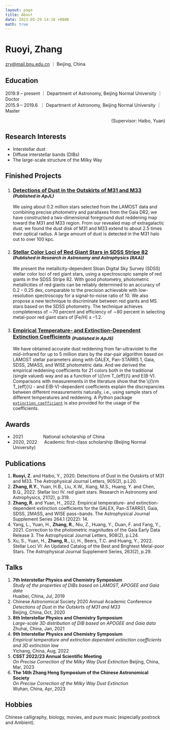 ```yaml
---
layout: page
title: About
date: 2023-05-29 14:18 +0800
math: true
---
```



# Ruoyi, Zhang
zry@mail.bnu.edu.cn ｜ Beijing, China


## Education  
2019.9 – present ｜ Department of Astronomy, Beijing Normal University ｜ Doctor  
2015.9 – 2019.6 &nbsp;｜ Department of Astronomy, Beijing Normal University ｜ Master  
<div style="text-align:right;">
    (Supervisor: Haibo, Yuan)
</div>

## Research Interests
- Interstellar dust  
- Diffuse interstellar bands (DIBs)  
- The large-scale structure of the Milky Way


## Finished Projects

1.	### [Detections of Dust in the Outskirts of M31 and M33](https://iopscience.iop.org/article/10.3847/2041-8213/abccc4) <sub>*(Published in ApJL)*</sub>
    We using about 0.2 million stars selected from the LAMOST data and combining precise photometry and parallaxes from the Gaia DR2, we have constructed a two-dimensional foreground dust reddening map toward the M31 and M33 region. From our revealed map of extragalactic dust, we found the dust disk of M31 and M33 extend to about 2.5 times their optical radius. A large amount of dust is detected in the M31 halo out to over 100 kpc.

2.	### [Stellar Color Loci of Red Giant Stars in SDSS Stripe 82](https://iopscience.iop.org/article/10.1088/1674-4527/21/12/319) <sub>*(Published in Research in Astronomy and Astrophysics (RAA))*</sub>
    We present the metallicity-dependent Sloan Digital Sky Survey (SDSS) stellar color loci of red giant stars, using a spectroscopic sample of red giants in the SDSS Stripe 82. With good photometry, photometric metallicities of red giants can be reliably determined to an accuracy of 0.2 – 0.25 dex, comparable to the precision achievable with low-resolution spectroscopy for a signal-to-noise ratio of 10. We also propose a new technique to discriminate between red giants and MS stars based on the SDSS photometry. The technique achieves completeness of ∼70 percent and efficiency of ∼80 percent in selecting metal-poor red giant stars of \[Fe/H\] ≤ –1.2.

3.	### [Empirical Temperature- and Extinction-Dependent Extinction Coefficients](https://iopscience.iop.org/article/10.3847/1538-4365/ac9dfa) <sub>*(Published in ApJS)*</sub>
    We have obtained accurate dust reddening from far-ultraviolet to the mid-infrared for up to 5 million stars by the star-pair algorithm based on LAMOST stellar parameters along with GALEX, Pan-STARRS 1, Gaia, SDSS, 2MASS, and WISE photometric data. And we derived the empirical reddening coefficients for 21 colors both in the traditional (single valued) way and as a function of \\\({\rm T_{eff}}\\\) and E(B-V). Comparisons with measurements in the literature show that the \\\({\rm T_{eff}}\\\) - and E(B-V)-dependent coefficients explain the discrepancies between different measurements naturally, i.e., using sample stars of different temperatures and reddening. A Python package [`extinction_coefficient`](https://github.com/vnohhf/extinction_coefficient) is also provided for the usage of the coefficients.


## Awards
+ 2021 &emsp;&emsp;&emsp;&emsp;  National scholarship of China
+ 2020, 2022 &emsp;              Academic first-class scholarship (Beijing Normal University)


## Publications
1.	**Ruoyi, Z**. and Haibo, Y., 2020. Detections of Dust in the Outskirts of M31 and M33. The Astrophysical Journal Letters, 905(2), p.L20.
2.	**Zhang, R.Y.**, Yuan, H.B., Liu, X.W., Xiang, M.S., Huang, Y. and Chen, B.Q., 2022. Stellar loci IV. red giant stars. Research in Astronomy and Astrophysics, 21(12), p.319.
3.	**Zhang, R.** and Yuan, H., 2022. Empirical temperature- and extinction-dependent extinction coefficients for the GALEX, Pan-STARRS1, Gaia, SDSS, 2MASS, and WISE pass¬bands. The Astrophysical Journal Supplement Series 264.1 (2022): 14.
4.	Yang, L., Yuan, H., **Zhang, R.**, Niu, Z., Huang, Y., Duan, F. and Fang, Y., 2021. Correction to the photometric magnitudes of the Gaia Early Data Release 3. The Astrophysical Journal Letters, 908(2), p.L24.
5.	Xu, S., Yuan, H., **Zhang, R.**, Li, H., Beers, T.C. and Huang, Y., 2022. Stellar Loci VI: An Updated Catalog of the Best and Brightest Metal-poor Stars. The Astrophysical Journal Supplement Series, 263(2), p.29.

## Talks
1.	**7th Interstellar Physics and Chemistry Symposium**  
    *Study of the properties of DIBs based on LAMOST, APOGEE and Gaia data*  
    Huaibei, China, Jul, 2019
2.	Chinese Astronomical Society 2020 Annual Academic Conference  
    *Detections of Dust in the Outskirts of M31 and M33*   
    Beijing, China, Oct, 2020
3.	**8th Interstellar Physics and Chemistry Symposium**    
    *Large-scale 3D distribution of DIB based on APOGEE and Gaia data*  
    Zhuhai, China, Jan, 2021
4.	**9th Interstellar Physics and Chemistry Symposium**    
    *Empirical temperature and extinction dependent extinction coeﬀicients and 3D extinction law*  
    Yichang, China, Aug, 2022
5.	**CSST 2022/23 Annual Scientific Meeting**    
    *On Precise Correction of the Milky Way Dust Extinction* 
    Beijing, China, Mar, 2023
6.	**The 14th Zhang Heng Symposium of the Chinese Astronomical Society**  
    *On Precise Correction of the Milky Way Dust Extinction*  
    Wuhan, China, Apr, 2023

## Hobbies
Chinese calligraphy, biology, movies, and pure music (especially postrock and Ambient).

